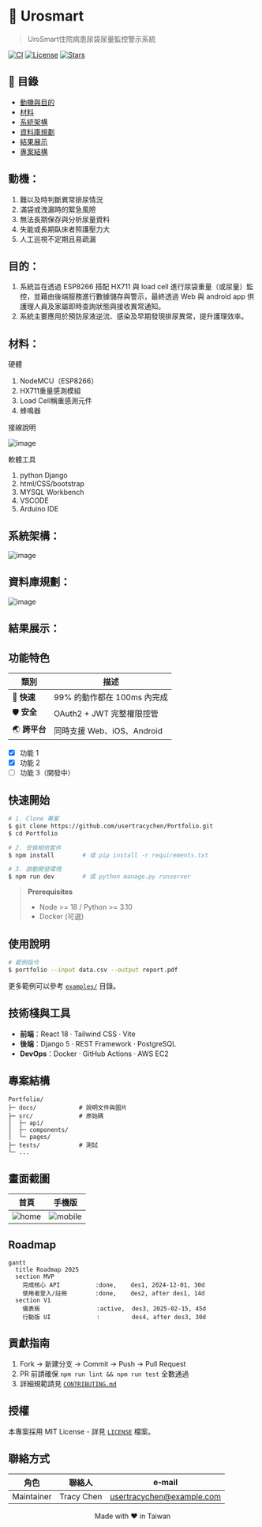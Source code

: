 # 📂 Urosmart
>UroSmart住院病患尿袋尿量監控警示系統
<p align="center">
  
  <a href="https://github.com/usertracychen/Portfolio/actions/workflows/ci.yml"><img alt="CI" src="https://img.shields.io/github/actions/workflow/status/usertracychen/Portfolio/ci.yml?branch=main"></a>
  <a href="LICENSE"><img alt="License" src="https://img.shields.io/github/license/usertracychen/Portfolio"></a>
  <a href="https://github.com/usertracychen/Portfolio/stargazers"><img alt="Stars" src="https://img.shields.io/github/stars/usertracychen/Portfolio?style=social"></a>
</p>


## 📑 目錄

- [動機與目的](#動機)
- [材料](#材料)
- [系統架構](#系統架構)
- [資料庫規劃](#資料庫規劃)
- [結果展示](#結果展示)
- [專案結構](#專案結構)

## 動機：
1.	難以及時判斷異常排尿情況
2.	滿袋或洩漏時的緊急風險
3.	無法長期保存與分析尿量資料
4.	失能或長期臥床者照護壓力大
5.	人工巡視不定期且易疏漏
   
## 目的：
1.	系統旨在透過 ESP8266 搭配 HX711 與 load cell 進行尿袋重量（或尿量）監控，並藉由後端服務進行數據儲存與警示，最終透過 Web 與 android app 供護理人員及家屬即時查詢狀態與接收異常通知。
2.	系統主要應用於預防尿液逆流、感染及早期發現排尿異常，提升護理效率。


## 材料：

硬體
1.	NodeMCU（ESP8266）
2.	HX711重量感測模組
3.	Load Cell稱重感測元件
4.	蜂鳴器

<span>接線說明</span>

![image](https://github.com/user-attachments/assets/abc27bb7-cbd1-4f96-a29e-d9ee3123695e)

軟體工具
1.	python Django
2.	html/CSS/bootstrap
3.	MYSQL Workbench
4.	VSCODE
5.	Arduino IDE

## 系統架構：
![image](https://github.com/user-attachments/assets/d5f8acfa-1e9a-45dc-8611-e627298a5d01)

## 資料庫規劃：

![image](https://github.com/user-attachments/assets/3bfcb452-168d-460d-91f6-556e4997f6e4)

## 結果展示：







## 功能特色

| 類別 | 描述 |
|------|------|
| 🚀 **快速** | 99% 的動作都在 100ms 內完成 |
| 🛡 **安全** | OAuth2 + JWT 完整權限控管 |
| 🌏 **跨平台** | 同時支援 Web、iOS、Android |

- [x] 功能 1
- [x] 功能 2
- [ ] 功能 3（開發中）

## 快速開始

```bash
# 1. Clone 專案
$ git clone https://github.com/usertracychen/Portfolio.git
$ cd Portfolio

# 2. 安裝相依套件
$ npm install        # 或 pip install -r requirements.txt

# 3. 啟動開發環境
$ npm run dev        # 或 python manage.py runserver
```

> **Prerequisites**
> - Node >= 18 / Python >= 3.10
> - Docker (可選)

## 使用說明

```bash
# 範例指令
$ portfolio --input data.csv --output report.pdf
```

更多範例可以參考 [`examples/`](examples/) 目錄。

## 技術棧與工具

- **前端**：React 18 · Tailwind CSS · Vite
- **後端**：Django 5 · REST Framework · PostgreSQL
- **DevOps**：Docker · GitHub Actions · AWS EC2

## 專案結構

```
Portfolio/
├─ docs/            # 說明文件與圖片
├─ src/             # 原始碼
│  ├─ api/
│  ├─ components/
│  └─ pages/
├─ tests/           # 測試
└─ ...
```

## 畫面截圖

| 首頁 | 手機版 |
|------|--------|
| ![home](docs/screenshot-home.png) | ![mobile](docs/screenshot-mobile.png) |

## Roadmap

```mermaid
gantt
  title Roadmap 2025
  section MVP
    完成核心 API          :done,    des1, 2024-12-01, 30d
    使用者登入/註冊        :done,    des2, after des1, 14d
  section V1
    儀表板                :active,  des3, 2025-02-15, 45d
    行動版 UI             :         des4, after des3, 30d
```

## 貢獻指南

1. Fork → 新建分支 → Commit → Push → Pull Request
2. PR 前請確保 `npm run lint && npm run test` 全數通過
3. 詳細規範請見 [`CONTRIBUTING.md`](CONTRIBUTING.md)

## 授權

本專案採用 MIT License - 詳見 [`LICENSE`](LICENSE) 檔案。

## 聯絡方式

| 角色 | 聯絡人 | e‑mail |
|------|--------|--------|
| Maintainer | Tracy Chen | usertracychen@example.com |

<p align="center">
  Made with ❤️  in Taiwan
</p>



